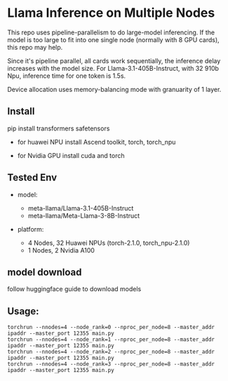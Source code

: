 # Llama Inference on Multiple Nodes



This repo uses pipeline-parallelism to do large-model inferencing. 
If the model is too large to fit into one single node (normally with 8 GPU cards), this repo may help.

Since it's pipeline parallel, all cards work sequentially, the inference delay increases with the model size. For Llama-3.1-405B-Instruct, with 32 910b Npu, inference time for one token is 1.5s.

Device allocation uses memory-balancing mode with granuarity of 1 layer.

## Install

pip install transformers safetensors

- for huawei NPU
    install Ascend toolkit, torch, torch_npu

- for Nvidia GPU
    install cuda and torch

## Tested Env
- model:
    - meta-llama/Llama-3.1-405B-Instruct
    - meta-llama/Meta-Llama-3-8B-Instruct

- platform:
    - 4 Nodes, 32 Huawei NPUs (torch-2.1.0, torch_npu-2.1.0)
    - 1 Nodes, 2 Nvidia A100


## model download

follow huggingface guide to download models

## Usage: 
```
torchrun --nnodes=4 --node_rank=0 --nproc_per_node=8 --master_addr ipaddr --master_port 12355 main.py
torchrun --nnodes=4 --node_rank=1 --nproc_per_node=8 --master_addr ipaddr --master_port 12355 main.py
torchrun --nnodes=4 --node_rank=2 --nproc_per_node=8 --master_addr ipaddr --master_port 12355 main.py
torchrun --nnodes=4 --node_rank=3 --nproc_per_node=8 --master_addr ipaddr --master_port 12355 main.py
```
